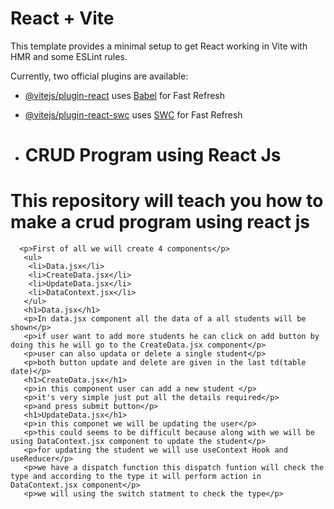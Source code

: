 # React + Vite

This template provides a minimal setup to get React working in Vite with HMR and some ESLint rules.

Currently, two official plugins are available:

- [@vitejs/plugin-react](https://github.com/vitejs/vite-plugin-react/blob/main/packages/plugin-react/README.md) uses [Babel](https://babeljs.io/) for Fast Refresh
- [@vitejs/plugin-react-swc](https://github.com/vitejs/vite-plugin-react-swc) uses [SWC](https://swc.rs/) for Fast Refresh

- <h1>CRUD Program using React Js<h1/>

<h1>
        This repository will teach you how to make a crud program using react js
      </h1>

      <p>First of all we will create 4 components</p>
       <ul>
        <li>Data.jsx</li>
        <li>CreateData.jsx</li>
        <li>UpdateData.jsx</li>
        <li>DataContext.jsx</li>
       </ul>
       <h1>Data.jsx</h1>
       <p>In data.jsx component all the data of a all students will be shown</p>
       <p>if user want to add more students he can click on add button by doing this he will go to the CreateData.jsx component</p>
       <p>user can also updata or delete a single student</p>
       <p>both button update and delete are given in the last td(table date)</p>
       <h1>CreateData.jsx</h1>
       <p>in this component user can add a new student </p>
       <p>it's very simple just put all the details required</p>
       <p>and press submit button</p>
       <h1>UpdateData.jsx</h1>
       <p>in this componet we will be updating the user</p>
       <p>this could seems to be difficult because along with we will be using DataContext.jsx component to update the student</p>
       <p>for updating the student we will use useContext Hook and useReducer</p>
       <p>we have a dispatch function this dispatch funtion will check the type and according to the type it will perform action in DataContext.jsx component</p>
       <p>we will using the switch statment to check the type</p>
